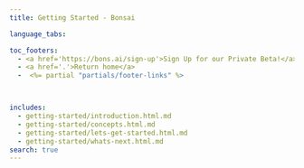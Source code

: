 ```yaml
---
title: Getting Started - Bonsai

language_tabs:

toc_footers:
  - <a href='https://bons.ai/sign-up'>Sign Up for our Private Beta!</a>
  - <a href='.'>Return home</a>
  -  <%= partial "partials/footer-links" %>



includes:
  - getting-started/introduction.html.md
  - getting-started/concepts.html.md
  - getting-started/lets-get-started.html.md
  - getting-started/whats-next.html.md
search: true
---
```

